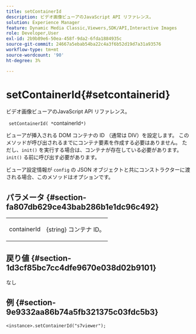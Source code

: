 ```yaml
---
title: setContainerId
description: ビデオ画像ビューアのJavaScript API リファレンス。
solution: Experience Manager
feature: Dynamic Media Classic,Viewers,SDK/API,Interactive Images
role: Developer,User
exl-id: 2b9b89e6-50ea-458f-9da2-6fda1884935c
source-git-commit: 24667a5ebab54ba22c4a3f6b52d19d7a31a93576
workflow-type: tm+mt
source-wordcount: '90'
ht-degree: 3%

---
```


# setContainerId{#setcontainerid}

ビデオ画像ビューアのJavaScript API リファレンス。

` setContainerId( *`containerId`*)`

ビューアが挿入される DOM コンテナの ID （通常は DIV）を設定します。 このメソッドが呼び出されるまでにコンテナ要素を作成する必要はありません。 ただし、`init()` を実行する場合は、コンテナが存在している必要があります。 `init()` る前に呼び出す必要があります。

ビューア設定情報が `config` の JSON オブジェクトと共にコンストラクターに渡される場合、このメソッドはオプションです。

## パラメータ {#section-fa807db629ce43bab286b1e1dc96c492}

<table id="table_896DFF34A68A403DB93A6D597461A573"> 
 <tbody> 
  <tr> 
   <td colname="col1"> <p> <span class="codeph"> <span class="varname"> containerId </span> </span> </p> </td> 
   <td colname="col2"> <p> <span class="codeph"> {string} コンテナ </span>ID。 </p> </td> 
  </tr> 
 </tbody> 
</table>

## 戻り値 {#section-1d3cf85bc7cc4dfe9670e038d02b9101}

なし

## 例 {#section-9e9332aa86b74a5fb321375c03fdc5b3}

```
<instance>.setContainerId("s7viewer");
```

